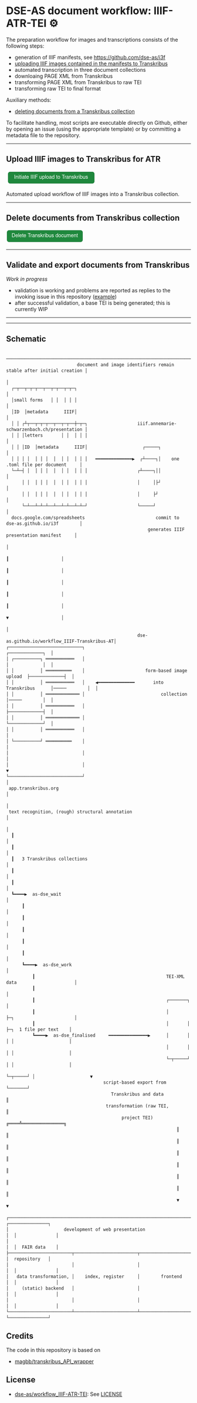# DSE-AS document workflow: IIIF-ATR-TEI ⚙️ 

The preparation workflow for images and transcriptions consists of the following steps:

* generation of IIIF manifests, see https://github.com/dse-as/i3f
* [uploading IIIF images contained in the manifests to Transkribus](#upload-iiif-images-to-transkribus-for-atr)
* automated transcription in three document collections
* downloaing PAGE XML from Transkribus
* transforming PAGE XML from Transkribus to raw TEI
* transforming raw TEI to final format

Auxiliary methods:

* [deleting documents from a Transkribus collection](delete-documents-from-transkribus-collection)

To facilitate handling, most scripts are executable directly on Github, either by opening an issue (using the appropriate template) or by committing a metadata file to the repository.

---

## Upload IIIF images to Transkribus for ATR

[![Initiate IIIF upload to Transkribus](assets/iiif-upload.png)](https://github.com/dse-as/workflow_IIIF-ATR-TEI/issues/new/choose)

Automated upload workflow of IIIF images into a Transkribus collection.

---

## Delete documents from Transkribus collection

[![Delete Transkribus document](assets/doc-deletion.png)](https://github.com/dse-as/workflow_IIIF-ATR-TEI/issues/new/choose)

---

## Validate and export documents from Transkribus

*Work in progress*

* validation is working and problems are reported as replies to the invoking issue in this repository ([example](https://github.com/dse-as/workflow_IIIF-ATR-TEI/issues/47#issuecomment-2506514012))
* after successful validation, a base TEI is being generated; this is currently WIP

---
---

## Schematic


```
        ───────────────────────────────────────────────────────────────────────────────────────╮
                           document and image identifiers remain stable after initial creation │
                                                                                               │
  ┌─┬──┬─┬─┬──┬──┬─┬──┬─┬─┐                                                                    │
  │small forms   │ │  │ │ │                                                                    │
  │ID  │metadata      IIIF│                                                                    │
  │ │ ┌┴┬──┬─┬─┬──┬──┬─┬──┼─┬─┐                   iiif.annemarie-schwarzenbach.ch/presentation │
  │ │ │letters       │ │  │ │ │                                                                │
  │ │ │ID  │metadata      IIIF│                     ┌─────┐                                    │
  │ │ │ │  │ │ │  │  │ │  │ │ │   ━━━━━━━━━━━━━━▶  ┌┴────┐│    one .toml file per document     │
  └─┴─┤ │  │ │ │  │  │ │  │ │ │                   ┌┴────┐││                                    │
      │ │  │ │ │  │  │ │  │ │ │                   │     │├┘                                    │
      │ │  │ │ │  │  │ │  │ │ │                   │     ├┘                                     │
      └─┴──┴─┴─┴──┴──┴─┴──┴─┴─┘                   └─────┘                                      │
  docs.google.com/spreadsheets                           commit to dse-as.github.io/i3f        │
                                                      generates IIIF presentation manifest     │
                                                                                               │
                                                                          ┃                    │
                                                                          ┃                    │
                                                                          ┃                    │
                                                                          ┃                    │
                                                                          ┃                    │
                                                                          ▼                    │
                                                                                               │
                                                  dse-as.github.io/workflow_IIIF-Transkribus-AT│
┌────────────────────────────┐                                                ┌─────────────┐  │
│ ┌──────────┐ ═══════════   │                                                │             │  │
│ │          │ ══════════    │                       form-based image upload  ├─────────────┤  │
│ │          │ ═══════════   │    ◀━━━━━━━━━━━━━━       into Transkribus      │─────        │  │
│ │          │ ═════════════ │                             collection         │─────        │  │
│ │          │ ═══════════   │                                                ├─────────────┤  │
│ │          │ ═════════════ │                                                └─────────────┘  │
│ │          │ ═══════════   │                                                                 │
│ └──────────┘ ══════════    │                                                                 │
│                            │                                                                 │
│                            │                                                                 ▼
└────────────────────────────┘                                                                 │
 app.transkribus.org                                                                           │
                                                                                               │
 text recognition, (rough) structural annotation                                               │
                                                                                               │
  ┃                                                                                            │
  ┃                                                                                            │
  ┃   3 Transkribus collections                                                                │
  ┃                                                                                            │
  ┃                                                                                            │
  ┗━━━━▶  as-dse_wait                                                                          │
      ┃                                                                                        │
      ┃                                                                                        │
      ┃                                                                                        │
      ┃                                                                                        │
      ┃                                                                                        │
      ┗━━━━▶  as-dse_work                                                                      │
          ┃                                                  TEI-XML data                      │
          ┃                                                                                    │
          ┃                                                  ┌───────┐                         │
          ┃                                                  │       ├─┐                       │
          ┃                                                  │       │ ├─┐  1 file per text    │
          ┗━━━━▶  as-dse_finalised     ━━━━━━━━━━━━━━━▶      │       │ │ │                     │
                                                             │       │ │ │                     │
                                                             └─┬─────┘ │ │                     │
                                                               └─┬─────┘ │                     ▼
                                     script-based export from    └───────┘                      
                                        Transkribus and data          ║                         
                                      transformation (raw TEI,        ║                         
                                            project TEI)         ╔════╩════════════════╗        
                                                                 ║                     ║        
                                                                 ║                     ║        
                                                                 ║                     ║        
                                                                 ║                     ║        
                                                                 ║                     ║        
                                                                 ║                     ║        
                                                                 ▼                     ▼        
                                                                                                
┌──────────────────────────────────────────────────────────────────────────┐  ┌───────────────┐ 
│                     development of web presentation                      │  │               │ 
│                                                                          │  │  FAIR data    │ 
├────────────────────────┬────────────────────────┬────────────────────────┤  │  repository   │ 
│                        │                        │                        │  │               │ 
│   data transformation, │    index, register     │        frontend        │  │               │ 
│     (static) backend   │                        │                        │  │               │ 
│                        │                        │                        │  │               │ 
└────────────────────────┴────────────────────────┴────────────────────────┘  └───────────────┘ 
```

## Credits

The code in this repository is based on 

* [magbb/transkribus_API_wrapper](https://github.com/magbb/transkribus_API_wrapper/blob/master/transkribus_API_IIIF_NB_pipeline.ipynb)

## License

* [dse-as/workflow_IIIF-ATR-TEI](https://github.com/dse-as/workflow_IIIF-ATR-TEI): See [LICENSE](LICENSE)
